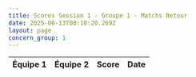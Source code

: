 ```yaml
---
title: Scores Session 1 - Groupe 1 - Matchs Retour
date: 2025-06-13T08:10:20.269Z
layout: page
concern_group: 1
---
```




| Équipe 1 | Équipe 2 | Score | Date |
|----------|----------|-------|------|

